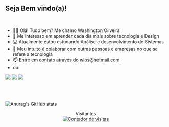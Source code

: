 ## Seja Bem vindo(a)!
<br>

- 🙋‍♂️ Olá! Tudo bem? Me chamo Washington Oliveira
- 🎯 Me interesso em aprender cada dia mais sobre tecnologia e Design
- 💻 Atualmente estou estudando Análise e desenvolvimento de Sistemas
- 💞️ Meu intuito é colaborar com outras pessoas e empresas no que se refere a tecnologia
- 📫 Entre em contato através do wlos@hotmail.com
- ou:


[<img src="https://img.shields.io/badge/linkedin-%230077B5.svg?&style=for-the-badge&logo=linkedin&logoColor=white" />](https://www.linkedin.com/in/washington-oliveira/)
[<img src = "https://img.shields.io/badge/instagram-%23E4405F.svg?&style=for-the-badge&logo=instagram&logoColor=white">](https://www.instagram.com/wlos.2022/)
[<img src = "https://img.shields.io/badge/facebook-%231877F2.svg?&style=for-the-badge&logo=facebook&logoColor=white">](https://www.facebook.com/wlos.ba/)
<br>
<br>
<br>
<br>


![Anurag's GitHub stats](https://github-readme-stats.vercel.app/api?username=wlos2020&show_icons=true&theme=merko)

<div align="center">Visitantes
<!-- Inicia codigo Contador -->
<div align="center"><a title='Contador de Visitas' href='https://megacontador.com.br/' ><img src='https://megacontador.com.br/img-R91FIyiQBpwdSDMf-9.gif' border='0' alt='Contador de visitas'></a></div>
<!-- Fim do codigo Contador -->


<!---
wlos2020/wlos2020 is a ✨ special ✨ repository because its `README.md` (this file) appears on your GitHub profile.
You can click the Preview link to take a look at your changes.
--->
